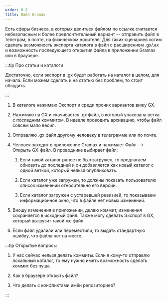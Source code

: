 ```yaml
---
order: 0.3
title: Файл Gramax
---
```


Есть сферы бизнеса, в которых делиться файлом по ссылке считается небезопасным и более предпочтительный вариант -- отправить файл в телеграм, в почте, на физическом носителе. Для таких сценариев хотим сделать возможность экспорта каталога в файл с расширением .gx/.ax и возможность последующего открытия файла в приложении Gramax или в браузере.

:::tip Про статьи и каталоги

Достаточно, если экспорт в .gx будет работать на каталог в целом, для начала. Если можем сделать и на статью без проблем, то стоит обсудить.

:::

1. В каталоге нажимаю Экспорт и среди прочих вариантов вижу GX.

2. Нажимаю на GX и  скачивается .gx файл, в который упакована ветка с последним коммитом. В идеале проводить архивацию, чтобы файл совсем мало весил.

3. Отправляю .gx файл другому человеку в телеграмме или по почте.

4. Человек заходит в приложение Gramax и нажимает Файл --> Открыть  GX-файл. В проводнике выбирает файл:

   1. Если такой каталог ранее не был загружен, то предлагаем обновить до последней и он добавляется как новый каталог с одной веткой, который нельзя опубликовать.

   2. Если каталог уже загружен, то должны показать пользователю список изменений относительно его версии.

   3. Если каталог загружен с устаревшей ревизией, то показываем информационное окно, что в файле нет новых изменений.

5. Вношу изменения в приложении, делаю коммит, изменения сохраняется в исходный файл. Также могу сделать Экспорт в GX, который выгрузит такой же файл.

6. Если файл удалили или переместили, то выдать стандартную ошибку, что файла нет на месте.

:::tip Открытые вопросы

1. У нас сейчас нельзя делать коммиты. Если я кому-то отправлю локальный каталог, то ему нужно иметь возможность сделать коммит без пуша.

2. Как в браузере открыть файл?

3. Что делать с конфликтами имён репозиториев?

:::
